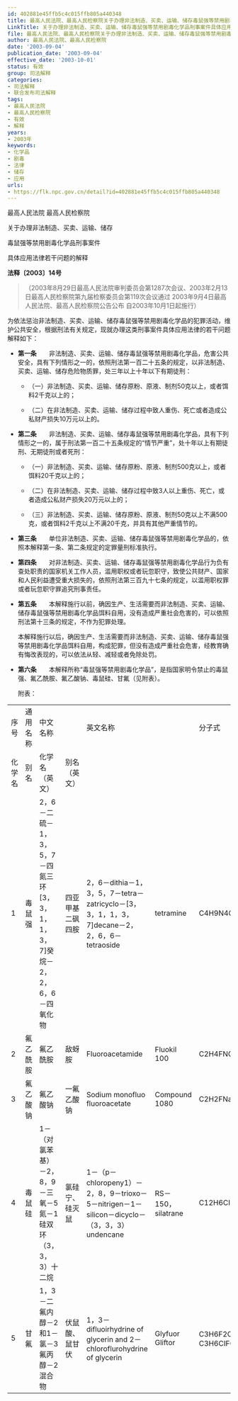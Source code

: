 ```yaml
---
id: 402881e45ffb5c4c015ffb805a440348
title: 最高人民法院、最高人民检察院关于办理非法制造、买卖、运输、储存毒鼠强等禁用剧毒化学品刑事案件具体应用法律若干问题的解释
LinkTitle: 关于办理非法制造、买卖、运输、储存毒鼠强等禁用剧毒化学品刑事案件具体应用法律若干问题的解释（2003）
file: 最高人民法院、最高人民检察院关于办理非法制造、买卖、运输、储存毒鼠强等禁用剧毒化学品刑事案件具体应用法律若干问题的解释_20030904_402881e45ffb5c4c015ffb805a440348.docx
author: 最高人民法院、最高人民检察院
date: '2003-09-04'
publication_date: '2003-09-04'
effective_date: '2003-10-01'
status: 有效
group: 司法解释
categories:
- 司法解释
- 联合发布司法解释
tags:
- 最高人民法院
- 最高人民检察院
- 有效
- 解释
years:
- 2003年
keywords:
- 化学品
- 剧毒
- 法律
- 储存
- 应用
urls:
- https://flk.npc.gov.cn/detail?id=402881e45ffb5c4c015ffb805a440348
---
```


最高人民法院 最高人民检察院

关于办理非法制造、买卖、运输、储存

毒鼠强等禁用剧毒化学品刑事案件

具体应用法律若干问题的解释

**法释〔2003〕14号**

> （2003年8月29日最高人民法院审判委员会第1287次会议、2003年2月13日最高人民检察院第九届检察委员会第119次会议通过 2003年9月4日最高人民法院、最高人民检察院公告公布 自2003年10月1日起施行）

为依法惩治非法制造、买卖、运输、储存毒鼠强等禁用剧毒化学品的犯罪活动，维护公共安全，根据刑法有关规定，现就办理这类刑事案件具体应用法律的若干问题解释如下：

- **第一条**　　非法制造、买卖、运输、储存毒鼠强等禁用剧毒化学品，危害公共安全，具有下列情形之一的，依照刑法第一百二十五条的规定，以非法制造、买卖、运输、储存危险物质罪，处三年以上十年以下有期徒刑：

  - （一）非法制造、买卖、运输、储存原粉、原液、制剂50克以上，或者饵料2千克以上的；

  - （二）在非法制造、买卖、运输、储存过程中致人重伤、死亡或者造成公私财产损失10万元以上的。

- **第二条**　　非法制造、买卖、运输、储存毒鼠强等禁用剧毒化学品，具有下列情形之一的，属于刑法第一百二十五条规定的“情节严重”，处十年以上有期徒刑、无期徒刑或者死刑：

  - （一）非法制造、买卖、运输、储存原粉、原液、制剂500克以上，或者饵料20千克以上的；

  - （二）在非法制造、买卖、运输、储存过程中致3人以上重伤、死亡，或者造成公私财产损失20万元以上的；

  - （三）非法制造、买卖、运输、储存原粉、原液、制剂50克以上不满500克，或者饵料2千克以上不满20千克，并具有其他严重情节的。

- **第三条**　　单位非法制造、买卖、运输、储存毒鼠强等禁用剧毒化学品的，依照本解释第一条、第二条规定的定罪量刑标准执行。

- **第四条**　　对非法制造、买卖、运输、储存毒鼠强等禁用剧毒化学品行为负有查处职责的国家机关工作人员，滥用职权或者玩忽职守，致使公共财产、国家和人民利益遭受重大损失的，依照刑法第三百九十七条的规定，以滥用职权罪或者玩忽职守罪追究刑事责任。

- **第五条**　　本解释施行以前，确因生产、生活需要而非法制造、买卖、运输、储存毒鼠强等禁用剧毒化学品饵料自用，没有造成严重社会危害的，可以依照刑法第十三条的规定，不作为犯罪处理。

  本解释施行以后，确因生产、生活需要而非法制造、买卖、运输、储存毒鼠强等禁用剧毒化学品饵料自用，构成犯罪，但没有造成严重社会危害，经教育确有悔改表现的，可以依法从轻、减轻或者免除处罚。

- **第六条**　　本解释所称“毒鼠强等禁用剧毒化学品”，是指国家明令禁止的毒鼠强、氟乙酰胺、氟乙酸钠、毒鼠硅、甘氟（见附表）。

  附表：

|  |  |  |  |  |  |  |  |
| --- | --- | --- | --- | --- | --- | --- | --- |
| 序号 | 通用名称 | 中文名称 | | 英文名称 | | 分子式 | CAS号 |
| 化学名 | 别名 | 化学名（英文） | 别名（英文） |
| 1 | 毒鼠强 | 2，6－二硫－1，3，5，7－四氮三环[3，3，1，1，3，7]癸烷－2，2，6，6－四氧化物 | 四亚甲基二砜四胺 | 2，6－dithia－1，3，5，7－tetra－zatricyclo－[3，3，1，1，3，7]decane－2，2，6，6－tetraoside | tetramine | C4H9N4O4S2 | 80－12－6 |
| 2 | 氟乙酰胺 | 氟乙酰胺 | 敌蚜胺 | Fluoroacetamide | Fluokil 100 | C2H4FNO | 640－19－7 |
| 3 | 氟乙酸钠 | 氟乙酸钠 | 一氟乙酸钠 | Sodium monofluo fluoroacetate | Compound 1080 | C2H2FNaO2 | 62－74－8 |
| 4 | 毒鼠硅 | 1－（对氯苯基）－2，8，9－三氧－5氮－1硅双环（3，3，3）十二烷 | 氯硅宁、硅灭鼠 | 1－（p－chloropeny1）－2，8，9－trioxo－5－nitrigen－1－silicon－dicyclo－（3，3，3）undencane | RS－150，  silatrane | C12H6CINO3Si | 29025－67－0 |
| 5 | 甘氟 | 1，3－二氟内醇－2和1－氯－3氟丙醇－2混合物 | 伏鼠酸、鼠甘伏 | 1，3－difluoirhydrine of glycerin and 2－chloroflurohydrine of glycerin | Glyfuor  Gliftor | C3H6F2O，  C3H6CIFO |  |
